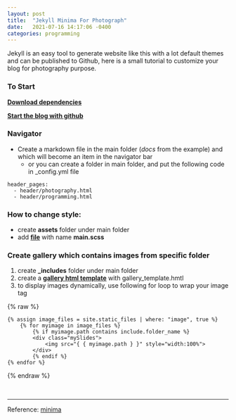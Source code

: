 ```yaml
---
layout: post
title:  "Jekyll Minima For Photograph"
date:   2021-07-16 14:17:06 -0400
categories: programming
---
```


Jekyll is an easy tool to generate website like this with a lot default themes and can be published to Github, here is a small tutorial 
to customize your blog for photography purpose.

### To Start

[**Download dependencies**](https://jekyllrb.com/docs/installation/)

[**Start the blog with github**](https://docs.github.com/en/pages/setting-up-a-github-pages-site-with-jekyll/creating-a-github-pages-site-with-jekyll)

### Navigator

-   Create a markdown file in the main folder (_docs_ from the example) and which will become an item in the navigator bar
    -   or you can create a folder in main folder, and put the following code in \_config.yml file

```
header_pages:
  - header/photography.html
  - header/programming.html
```

### How to change style:

-   create **assets** folder under main folder
-   add [**file**](https://github.com/jekyll/minima/blob/2.5-stable/assets/main.scss) with name **main.scss**

### Create gallery which contains images from specific folder

1.  create **\_includes** folder under main folder
2.  create a [**gallery html template**](https://www.w3schools.com/howto/howto_js_slideshow_gallery.asp) with gallery_template.hmtl
3.  to display images dynamically, use following for loop to wrap your image tag


{% raw %}
```
{% assign image_files = site.static_files | where: "image", true %}
    {% for myimage in image_files %}
        {% if myimage.path contains include.folder_name %}
        <div class="mySlides">
            <img src="{ { myimage.path } }" style="width:100%">
        </div>
        {% endif %}
{% endfor %}
```
{% endraw %}


<br/>

--- 

Reference: [minima](https://github.com/jekyll/minima/tree/2.5-stable)
